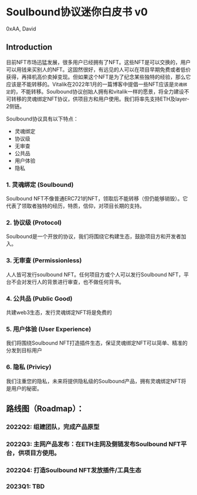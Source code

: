 # Soulbound协议迷你白皮书 v0

0xAA, David
 

## Introduction

目前NFT市场迅猛发展，很多用户已经拥有了NFT。这些NFT是可以交换的，用户可以用钱来买别人的NFT。这固然很好，有远见的人可以在项目早期免费或者低价获得，再择机高价卖掉变现。但如果这个NFT是为了纪念某些独特的经验，那么它应该是不能转移的。Vitalik在2022年1月的一篇博客中提倡一些NFT应该是`灵魂绑定`的，不能转移。Soulbound协议创始人拥有和vitalik一样的愿景，将全力建设不可转移的灵魂绑定NFT协议，供项目方和用户使用。我们将率先支持ETH及layer-2侧链。

Soulbound协议具有以下特点：
-	灵魂绑定
-	协议级
-	无审查
-	公共品
-	用户体验
-	隐私

### 1.	灵魂绑定 (Soulbound)

Soulbound NFT不像普通ERC721的NFT，领取后不能转移（但仍能够销毁）。它代表了领取者独特的经历，特质，信仰，对项目长期的支持。

### 2.	协议级 (Protocol)
Soulbound是一个开放的协议，我们将围绕它构建生态，鼓励项目方和开发者加入。

### 3.	无审查 (Permissionless)
人人皆可发行soulbound NFT。任何项目方或个人可以发行Soulbound NFT，平台不会对发行人的背景进行审查，也不做任何背书。

### 4.	公共品 (Public Good)
共建web3生态，发行灵魂绑定NFT将是免费的

### 5.	用户体验 (User Experience)
我们将围绕Soulbound NFT打造插件生态，保证灵魂绑定NFT可以简单、精准的分发到目标用户

### 6.	隐私 (Privicy)
我们注重您的隐私，未来将提供隐私级的Soulbound产品，拥有灵魂绑定NFT将是用户的秘密。

## 路线图（Roadmap）：
### 2022Q2: 组建团队，完成产品原型
### 2022Q3: 主网产品发布：在ETH主网及侧链发布Soulbound NFT平台，供项目方使用。
### 2022Q4: 打造Soulbound NFT发放插件/工具生态
### 2023Q1: TBD

